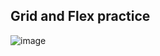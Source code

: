 ## Grid and Flex practice

![image](https://github.com/user-attachments/assets/cdad38cf-6c88-4637-a530-c1345ce43183)
